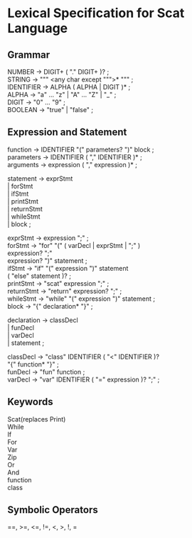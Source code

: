 # Lexical Specification for Scat Language


## Grammar
NUMBER         → DIGIT+ ( "." DIGIT+ )? ;  
STRING         → "\"" <any char except "\"">* "\"" ;  
IDENTIFIER     → ALPHA ( ALPHA | DIGIT )* ;  
ALPHA          → "a" ... "z" | "A" ... "Z" | "_" ;  
DIGIT          → "0" ... "9" ;  
BOOLEAN        → "true" | "false" ;  

## Expression and Statement  
function       → IDENTIFIER "(" parameters? ")" block ;  
parameters     → IDENTIFIER ( "," IDENTIFIER )* ;  
arguments      → expression ( "," expression )* ;    

statement      → exprStmt  
               | forStmt  
               | ifStmt  
               | printStmt  
               | returnStmt  
               | whileStmt  
               | block ;  

exprStmt       → expression ";" ;  
forStmt        → "for" "(" ( varDecl | exprStmt | ";" )  
                           expression? ";"  
                           expression? ")" statement ;  
ifStmt         → "if" "(" expression ")" statement  
                 ( "else" statement )? ;  
printStmt      → "scat" expression ";" ;  
returnStmt     → "return" expression? ";" ;  
whileStmt      → "while" "(" expression ")" statement ;  
block          → "{" declaration* "}" ;  

declaration    → classDecl  
               | funDecl  
               | varDecl  
               | statement ;  

classDecl      → "class" IDENTIFIER ( "<" IDENTIFIER )?  
                 "{" function* "}" ;  
funDecl        → "fun" function ;  
varDecl        → "var" IDENTIFIER ( "=" expression )? ";" ;  
  
## Keywords
Scat(replaces Print)  
While  
If  
For  
Var  
Zip  
Or  
And  
function  
class   

## Symbolic Operators
==, >=, <=, !=, <, >, !, =  
